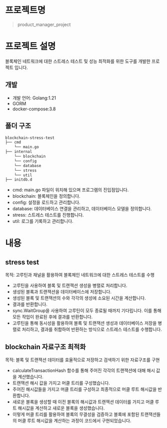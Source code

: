 # 프로젝트명 
> product_manager_project

# 프로젝트 설명
블록체인 네트워크에 대한 스트레스 테스트 및 성능 최적화를 위한 도구를 개발한 프로젝트 입니다.

## 개발
- 개발 언어: Golang:1.21
- GORM
- docker-compose:3.8

## 폴더 구조
```bash
blockchain-stress-test
├── cmd
    └── main.go
├── internal
    └── blockchain
    └── config
    └── database
    └── stress
    └── util
├── initdb.d

```
- cmd: main.go 파일이 위치해 있으며 프로그램의 진입점입니다.
- blockchain: 블록체인을 정의합니다.
- config: 설정을 로드하고 관리합니다.
- database: 데이터베이스 연결을 관리하고, 데이터베이스 모델을 정의합니다.
- stress: 스트레스 테스트를 진행합니다.
- util: 로그를 기록하고 관리합니다.

# 내용
## stress test
목적: 고루틴과 채널을 활용하여 블록체인 네트워크에 대한 스트레스 테스트를 수행
- 고루틴을 사용하여 블록 및 트랜잭션 생성을 병렬로 처리합니다.
- 생성된 블록과 트랜잭션을 데이터베이스에 저장합니다.
- 생성된 블록 및 트랜잭션의 수와 각각의 생성에 소요된 시간을 계산합니다.
- 결과를 반환합니다.
- sync.WaitGroup을 사용하여 고루틴이 모두 종료될 때까지 기다립니다. 이를 통해 모든 작업이 완료된 후에 결과를 반환합니다.
- 고루틴을 통해 동시성을 활용하여 블록 및 트랜잭션 생성과 데이터베이스 저장을 병렬로 처리하고, 결과를 취합하여 반환하는 방식으로 스트레스 테스트를 수행합니다.


## blockchain 자료구조 최적화
목적: 블록 및 트랜잭션 데이터를 효율적으로 저장하고 검색하기 위한 자료구조를 구현
- calculateTransactionHash 함수를 통해 주어진 각각의 트랜잭션에 대해 해시 값을 계산했습니다.
- 트랜잭션 해시 값을 가지고 머클 트리를 구성했습니다.
- 주어진 해시값들을 가지고 머클 트리를 구성하고 최종적으로 머클 루트 해시값을 반환합니다.
- 새로운 블록을 생성할 때 이전 블록의 해시값과 트랜잭션 데이터를 가지고 머클 루트 해시값을 계산하고 새로운 블록을 생성했습니다.
- 이렇게 머클 트리를 활용하여 블록의 무결성을 검증하고 블록에 포함된 트랜잭션들의 머클 루트 해시값을 계산하는 과정이 코드에서 구현되었습니다.
